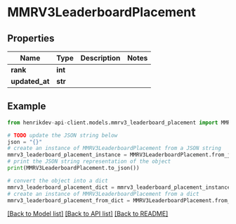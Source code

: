 # MMRV3LeaderboardPlacement


## Properties

Name | Type | Description | Notes
------------ | ------------- | ------------- | -------------
**rank** | **int** |  | 
**updated_at** | **str** |  | 

## Example

```python
from henrikdev-api-client.models.mmrv3_leaderboard_placement import MMRV3LeaderboardPlacement

# TODO update the JSON string below
json = "{}"
# create an instance of MMRV3LeaderboardPlacement from a JSON string
mmrv3_leaderboard_placement_instance = MMRV3LeaderboardPlacement.from_json(json)
# print the JSON string representation of the object
print(MMRV3LeaderboardPlacement.to_json())

# convert the object into a dict
mmrv3_leaderboard_placement_dict = mmrv3_leaderboard_placement_instance.to_dict()
# create an instance of MMRV3LeaderboardPlacement from a dict
mmrv3_leaderboard_placement_from_dict = MMRV3LeaderboardPlacement.from_dict(mmrv3_leaderboard_placement_dict)
```
[[Back to Model list]](../README.md#documentation-for-models) [[Back to API list]](../README.md#documentation-for-api-endpoints) [[Back to README]](../README.md)


